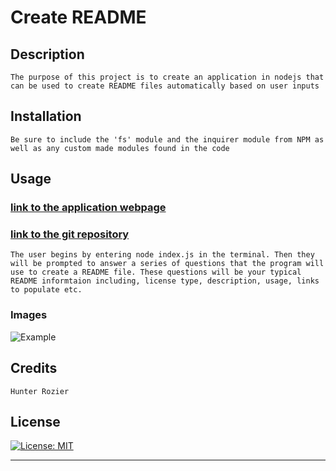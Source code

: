# Create README

  ## Description 
    The purpose of this project is to create an application in nodejs that can be used to create README files automatically based on user inputs

  ## Installation
    Be sure to include the 'fs' module and the inquirer module from NPM as well as any custom made modules found in the code

  ## Usage

  ### [link to the application webpage]()
  ### [link to the git repository](https://github.com/rozierhj/nodeJS.readMe)

    The user begins by entering node index.js in the terminal. Then they will be prompted to answer a series of questions that the program will use to create a README file. These questions will be your typical README informtaion including, license type, description, usage, links to populate etc.

  ### Images

  ![Example]()

  ## Credits
    Hunter Rozier

  ## License
  [![License: MIT](https://img.shields.io/badge/License-MIT-yellow.svg)](https://opensource.org/licenses/MIT)
  
  
  ---
